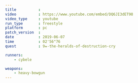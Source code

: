 ```yaml
---
title          :
video          : https://www.youtube.com/embed/DQ6JI3dET98
video_type     : youtube
run_type       : freestyle
platform       : pc
patch_version  :
date           : 2019-06-07
time           : 02'56"76
quest          : 9★-the-heralds-of-destruction-cry

runners:
    - cybele

weapons:
    - heavy-bowgun
---
```

